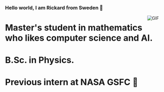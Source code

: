 ###  Hello world, I am Rickard from Sweden 👋

 <img align="right" alt="GIF" src="https://media.giphy.com/media/cRLhKFCmCfMFQmzHjd/giphy-downsized.gif" />

# Master's student in mathematics who likes computer science and AI. 
# B.Sc. in Physics. 
# Previous intern at NASA GSFC :rocket:  
<!--
**RickardKarl/RickardKarl** is a ✨ _special_ ✨ repository because its `README.md` (this file) appears on your GitHub profile.

Here are some ideas to get you started:

- 🔭 I’m currently working on ...
- 🌱 I’m currently learning ...
- 👯 I’m looking to collaborate on ...
- 🤔 I’m looking for help with ...
- 💬 Ask me about ...
- 📫 How to reach me: ...
- 😄 Pronouns: ...
- ⚡ Fun fact: ...
-->
